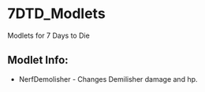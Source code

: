# 7DTD_Modlets
Modlets for 7 Days to Die

## Modlet Info:

- NerfDemolisher - Changes Demilisher damage and hp.